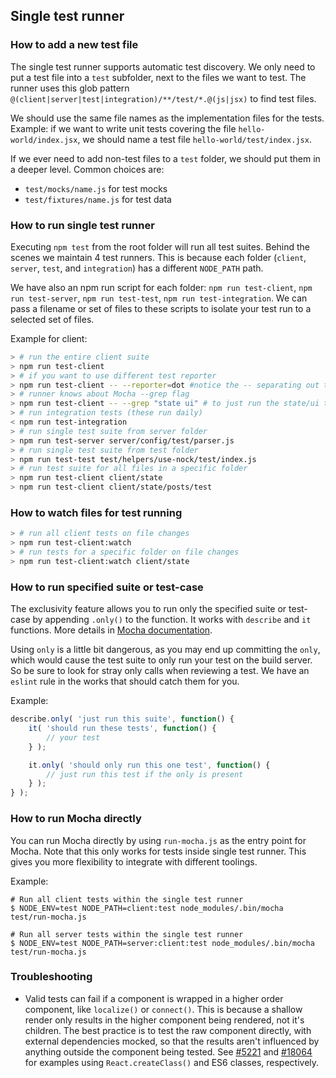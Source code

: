## Single test runner

### How to add a new test file
The single test runner supports automatic test discovery. We only need to put a test file into a `test` subfolder, next to the files we want to test.
The runner uses this glob pattern `@(client|server|test|integration)/**/test/*.@(js|jsx)` to find test files.

We should use the same file names as the implementation files for the tests.
Example: if we want to write unit tests covering the file `hello-world/index.jsx`, we should name a test file `hello-world/test/index.jsx`.

If we ever need to add non-test files to a `test` folder, we should put them in a deeper level. Common choices are:

* `test/mocks/name.js` for test mocks
* `test/fixtures/name.js` for test data

### How to run single test runner

Executing `npm test` from the root folder will run all test suites.
Behind the scenes we maintain 4 test runners. This is because each folder (`client`, `server`, `test`, and `integration`) has a different `NODE_PATH` path.

We have also an npm run script for each folder: `npm run test-client`, `npm run test-server`, `npm run test-test`, `npm run test-integration`.
We can pass a filename or set of files to these scripts to isolate your test run to a selected set of files.

Example for client:

```bash
> # run the entire client suite
> npm run test-client
> # if you want to use different test reporter
> npm run test-client -- --reporter=dot #notice the -- separating out the params to pass to the runner
> # runner knows about Mocha --grep flag
> npm run test-client -- --grep "state ui" # to just run the state/ui tests
> # run integration tests (these run daily)
< npm run test-integration
> # run single test suite from server folder
> npm run test-server server/config/test/parser.js
> # run single test suite from test folder
> npm run test-test test/helpers/use-nock/test/index.js
> # run test suite for all files in a specific folder
> npm run test-client client/state
> npm run test-client client/state/posts/test
```

### How to watch files for test running
```bash
> # run all client tests on file changes
> npm run test-client:watch
> # run tests for a specific folder on file changes
> npm run test-client:watch client/state
```

### How to run specified suite or test-case

The exclusivity feature allows you to run only the specified suite or test-case by appending `.only()` to the function.
It works with `describe` and `it` functions. More details in [Mocha documentation](https://mochajs.org/#exclusive-tests).

Using `only` is a little bit dangerous, as you may end up committing the `only`, which would cause the test suite to only run your test on the build server. So be sure to look for stray only calls when reviewing a test. We have an `eslint` rule in the works that should catch them for you.

Example:

```js
describe.only( 'just run this suite', function() {
	it( 'should run these tests', function() {
		// your test
	} );

	it.only( 'should only run this one test', function() {
		// just run this test if the only is present
	} );
} );
```

### How to run Mocha directly

You can run Mocha directly by using `run-mocha.js` as the entry point for Mocha. Note that this only works for tests 
inside single test runner. This gives you more flexibility to integrate with different toolings.

Example:
```shell
# Run all client tests within the single test runner
$ NODE_ENV=test NODE_PATH=client:test node_modules/.bin/mocha test/run-mocha.js 

# Run all server tests within the single test runner
$ NODE_ENV=test NODE_PATH=server:client:test node_modules/.bin/mocha test/run-mocha.js
```

### Troubleshooting

* Valid tests can fail if a component is wrapped in a higher order component, like `localize()` or `connect()`. This is because a shallow render only results in the higher component being rendered, not it's children. The best practice is to test the raw component directly, with external dependencies mocked, so that the results aren't influenced by anything outside the component being tested. See [#5221](https://github.com/Automattic/wp-calypso/pull/5221) and [#18064](https://github.com/Automattic/wp-calypso/pull/18064) for examples using `React.createClass()` and ES6 classes, respectively.
